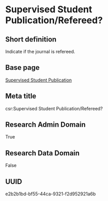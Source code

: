 # Supervised Student Publication/Refereed?
## Short definition
Indicate if the journal is refereed.
## Base page
[Supervised Student Publication](https://github.com/EuroCRIS/CASRAI-Dictionairies/blob/main/Objects/Supervised%20Student%20Publication.md)
## Meta title
csr:Supervised Student Publication/Refereed?
## Research Admin Domain
True
## Research Data Domain
False
## UUID
e2b2b1bd-bf55-44ca-9321-f2d952921a6b
